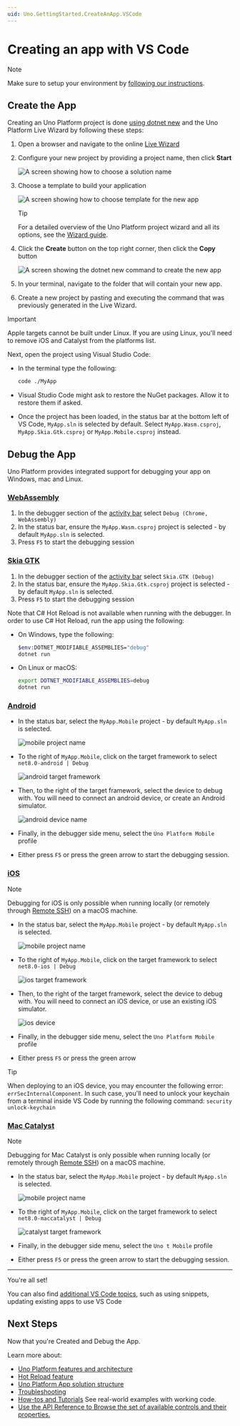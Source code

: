 ```yaml
---
uid: Uno.GettingStarted.CreateAnApp.VSCode
---
```

# Creating an app with VS Code

> [!NOTE]
> Make sure to setup your environment by [following our instructions](xref:Uno.GetStarted.vscode).

## Create the App

Creating an Uno Platform project is done [using dotnet new](xref:Uno.GetStarted.dotnet-new) and the Uno Platform Live Wizard by following these steps:

1. Open a browser and navigate to the online <a target="_blank" href="https://aka.platform.uno/app-wizard">Live Wizard</a>
1. Configure your new project by providing a project name, then click **Start**

    ![A screen showing how to choose a solution name](Assets/quick-start/live-wizard-01-choose-name.png)

1. Choose a template to build your application

    ![A screen showing how to choose template for the new app](Assets/quick-start/live-wizard-02-select-preset.png)

    > [!TIP]
    > For a detailed overview of the Uno Platform project wizard and all its options, see the [Wizard guide](xref:Uno.GettingStarted.UsingWizard).

1. Click the **Create** button on the top right corner, then click the **Copy** button

    ![A screen showing the dotnet new command to create the new app](Assets/quick-start/live-wizard-03-create-app.png)

1. In your terminal, navigate to the folder that will contain your new app.
1. Create a new project by pasting and executing the command that was previously generated in the Live Wizard.

> [!IMPORTANT]
> Apple targets cannot be built under Linux. If you are using Linux, you'll need to remove iOS and Catalyst from the platforms list.

Next, open the project using Visual Studio Code:

* In the terminal type the following:

    ```bash
    code ./MyApp
    ```

* Visual Studio Code might ask to restore the NuGet packages. Allow it to restore them if asked.
* Once the project has been loaded, in the status bar at the bottom left of VS Code, `MyApp.sln` is selected by default. Select `MyApp.Wasm.csproj`, `MyApp.Skia.Gtk.csproj` or `MyApp.Mobile.csproj` instead.

## Debug the App

Uno Platform provides integrated support for debugging your app on Windows, mac and Linux.

### [**WebAssembly**](#tab/Wasm)

1. In the debugger section of the [activity bar](https://code.visualstudio.com/docs/getstarted/userinterface) select `Debug (Chrome, WebAssembly)`
1. In the status bar, ensure the `MyApp.Wasm.csproj` project is selected - by default `MyApp.sln` is selected.
1. Press `F5` to start the debugging session

### [**Skia GTK**](#tab/skiagtk)

1. In the debugger section of the [activity bar](https://code.visualstudio.com/docs/getstarted/userinterface) select `Skia.GTK (Debug)`
1. In the status bar, ensure the `MyApp.Skia.Gtk.csproj` project is selected - by default `MyApp.sln` is selected.
1. Press `F5` to start the debugging session

Note that C# Hot Reload is not available when running with the debugger. In order to use C# Hot Reload, run the app using the following:

* On Windows, type the following:

    ```bash
    $env:DOTNET_MODIFIABLE_ASSEMBLIES="debug"
    dotnet run
    ```

* On Linux or macOS:

    ```bash
    export DOTNET_MODIFIABLE_ASSEMBLIES=debug
    dotnet run
    ```

### [**Android**](#tab/androiddebug)

* In the status bar, select the `MyApp.Mobile` project - by default `MyApp.sln` is selected.

  ![mobile project name](Assets/quick-start/vs-code-debug-project.png)
* To the right of `MyApp.Mobile`, click on the target framework to select `net8.0-android | Debug`

  ![android target framework](Assets/quick-start/vs-code-debug-tf-android.png)
* Then, to the right of the target framework, select the device to debug with. You will need to connect an android device, or create an Android simulator.

  ![android device name](Assets/quick-start/vs-code-debug-device-android.png)
* Finally, in the debugger side menu, select the `Uno Platform Mobile` profile
* Either press `F5` or press the green arrow to start the debugging session.

### [**iOS**](#tab/iosdebug)

> [!NOTE]
> Debugging for iOS is only possible when running locally (or remotely through [Remote SSH](https://marketplace.visualstudio.com/items?itemName=ms-vscode-remote.remote-ssh)) on a macOS machine.

* In the status bar, select the `MyApp.Mobile` project - by default `MyApp.sln` is selected.

  ![mobile project name](Assets/quick-start/vs-code-debug-project.png)
* To the right of `MyApp.Mobile`, click on the target framework to select `net8.0-ios | Debug`

  ![ios target framework](Assets/quick-start/vs-code-debug-tf-ios.png)
* Then, to the right of the target framework, select the device to debug with. You will need to connect an iOS device, or use an existing iOS simulator.

  ![ios device](Assets/quick-start/vs-code-debug-device-ios.png)
* Finally, in the debugger side menu, select the `Uno Platform Mobile` profile
* Either press `F5` or press the green arrow

> [!TIP]
> When deploying to an iOS device, you may encounter the following error: `errSecInternalComponent`. In such case, you'll need to unlock your keychain from a terminal inside VS Code by running the following command: `security unlock-keychain`

### [**Mac Catalyst**](#tab/catalystdebug)

> [!NOTE]
> Debugging for Mac Catalyst is only possible when running locally (or remotely through [Remote SSH](https://marketplace.visualstudio.com/items?itemName=ms-vscode-remote.remote-ssh)) on a macOS machine.

* In the status bar, select the `MyApp.Mobile` project - by default `MyApp.sln` is selected.

  ![mobile project name](Assets/quick-start/vs-code-debug-project.png)
* To the right of `MyApp.Mobile`, click on the target framework to select `net8.0-maccatalyst | Debug`

  ![catalyst target framework](Assets/quick-start/vs-code-debug-tf-catalyst.png)
* Finally, in the debugger side menu, select the `Uno t Mobile` profile
* Either press `F5` or press the green arrow to start the debugging session.

***

You're all set!

You can also find [additional VS Code topics](xref:Uno.vscode.additional), such as using snippets, updating existing apps to use VS Code

## Next Steps

Now that you're Created and Debug the App.

Learn more about:

* [Uno Platform features and architecture](xref:Uno.GetStarted.Explore)
* [Hot Reload feature](xref:Uno.Features.HotReload)
* [Uno Platform App solution structure](xref:Uno.Development.AppStructure)
* [Troubleshooting](xref:Uno.UI.CommonIssues)
* [How-tos and Tutorials](xref:Uno.GettingStarted.Tutorial1) See real-world examples with working code.
* <a href="implemented-views.md">Use the API Reference to Browse the set of available controls and their properties.</a>
